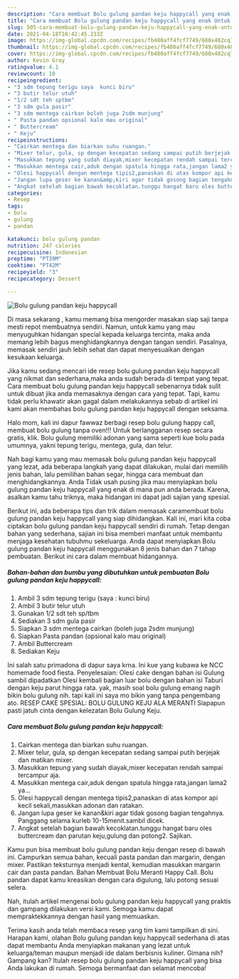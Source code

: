 ```yaml
---
description: "Cara membuat Bolu gulung pandan keju happycall yang enak Untuk Jualan"
title: "Cara membuat Bolu gulung pandan keju happycall yang enak Untuk Jualan"
slug: 505-cara-membuat-bolu-gulung-pandan-keju-happycall-yang-enak-untuk-jualan
date: 2021-04-18T16:42:45.233Z
image: https://img-global.cpcdn.com/recipes/fb480aff4fcf7749/680x482cq70/bolu-gulung-pandan-keju-happycall-foto-resep-utama.jpg
thumbnail: https://img-global.cpcdn.com/recipes/fb480aff4fcf7749/680x482cq70/bolu-gulung-pandan-keju-happycall-foto-resep-utama.jpg
cover: https://img-global.cpcdn.com/recipes/fb480aff4fcf7749/680x482cq70/bolu-gulung-pandan-keju-happycall-foto-resep-utama.jpg
author: Kevin Gray
ratingvalue: 4.1
reviewcount: 10
recipeingredient:
- "3 sdm tepung terigu saya  kunci biru"
- "3 butir telur utuh"
- "1/2 sdt teh sptbm"
- "3 sdm gula pasir"
- "3 sdm mentega cairkan boleh juga 2sdm munjung"
- " Pasta pandan opsional kalo mau original"
- " Buttercream"
- " Keju"
recipeinstructions:
- "Cairkan mentega dan biarkan suhu ruangan."
- "Mixer telur, gula, sp dengan kecepatan sedang sampai putih berjejak dan matikan mixer."
- "Masukkan tepung yang sudah diayak,mixer kecepatan rendah sampai tercampur aja."
- "Masukkan mentega cair,aduk dengan spatula hingga rata,jangan lama2 ya..."
- "Olesi happycall dengan mentega tipis2,panaskan di atas kompor api kecil sekali,masukkan adonan dan ratakan."
- "Jangan lupa geser ke kanan&amp;kiri agar tidak gosong bagian tengahnya. Panggang selama kurleb 10-15menit.sambil dicek."
- "Angkat setelah bagian bawah kecoklatan.tunggu hangat baru oles buttercream dan parutan keju,gulung dan potong2. Sajikan."
categories:
- Resep
tags:
- bolu
- gulung
- pandan

katakunci: bolu gulung pandan 
nutrition: 247 calories
recipecuisine: Indonesian
preptime: "PT39M"
cooktime: "PT42M"
recipeyield: "3"
recipecategory: Dessert

---
```



![Bolu gulung pandan keju happycall](https://img-global.cpcdn.com/recipes/fb480aff4fcf7749/680x482cq70/bolu-gulung-pandan-keju-happycall-foto-resep-utama.jpg)

Di masa  sekarang , kamu memang bisa mengorder masakan siap saji tanpa mesti repot membuatnya sendiri. Namun, untuk kamu yang mau menyuguhkan hidangan special kepada keluarga tercinta, maka anda memang lebih bagus menghidangkannya dengan tangan sendiri. Pasalnya, memasak sendiri jauh lebih sehat dan dapat menyesuaikan dengan kesukaan keluarga.

Jika kamu sedang mencari ide resep bolu gulung pandan keju happycall yang nikmat dan sederhana,maka anda sudah berada di tempat yang tepat. Cara membuat bolu gulung pandan keju happycall  sebenarnya tidak sulit untuk dibuat jika anda memasaknya dengan cara yang tepat. Tapi, kamu tidak perlu khawatir akan gagal dalam melakukannya 
sebab di artikel ini kami akan membahas bolu gulung pandan keju happycall dengan seksama.  

Halo mom, kali ini dapur fawwaz berbagi resep bolu gulung happy call, membuat bolu gulung tanpa oven!!! Untuk berlangganan resep secara gratis, klik. Bolu gulung memiliki adonan yang sama seperti kue bolu pada umumnya, yakni tepung terigu, mentega, gula, dan telur.

Nah bagi kamu yang mau memasak bolu gulung pandan keju happycall yang lezat, ada beberapa langkah yang dapat dilakukan, mulai dari memilih jenis bahan, lalu pemilihan bahan segar, hingga cara membuat dan menghidangkannya. Anda Tidak usah pusing jika mau menyiapkan bolu gulung pandan keju happycall yang enak di mana pun anda berada. Karena, asalkan kamu  tahu triknya, maka hidangan ini dapat jadi sajian yang spesial.

Berikut ini, ada beberapa tips dan trik dalam memasak caramembuat bolu gulung pandan keju happycall yang siap dihidangkan. Kali ini, mari kita coba ciptakan bolu gulung pandan keju happycall sendiri di rumah. Tetap dengan bahan yang sederhana, sajian ini bisa memberi manfaat untuk membantu menjaga kesehatan tubuhmu sekeluarga. Anda dapat menyiapkan Bolu gulung pandan keju happycall menggunakan 8 jenis bahan dan 7 tahap pembuatan. Berikut ini cara dalam membuat hidangannya.

<!--inarticleads1-->

##### Bahan-bahan dan bumbu yang dibutuhkan untuk pembuatan Bolu gulung pandan keju happycall:

1. Ambil 3 sdm tepung terigu (saya : kunci biru)
1. Ambil 3 butir telur utuh
1. Gunakan 1/2 sdt teh sp/tbm
1. Sediakan 3 sdm gula pasir
1. Siapkan 3 sdm mentega cairkan (boleh juga 2sdm munjung)
1. Siapkan  Pasta pandan (opsional kalo mau original)
1. Ambil  Buttercream
1. Sediakan  Keju


Ini salah satu primadona di dapur saya krna. Ini kue yang kubawa ke NCC homemade food fiesta. Penyelesaian: Olesi cake dengan bahan isi Gulung sambil dipadatkan Olesi kembali bagian luar bolu dengan bahan isi Taburi dengan keju parut hingga rata. yak, masih soal bolu gulung emang nagih bikin bolu gulung nih. tapi kali ini saya mo bikin yang tanpa pengembang ato. RESEP CAKE SPESIAL: BOLU GULUNG KEJU ALA MERANTI Siapapun pasti jatuh cinta dengan kelezatan Bolu Gulung Keju. 

<!--inarticleads2-->

##### Cara membuat Bolu gulung pandan keju happycall:

1. Cairkan mentega dan biarkan suhu ruangan.
1. Mixer telur, gula, sp dengan kecepatan sedang sampai putih berjejak dan matikan mixer.
1. Masukkan tepung yang sudah diayak,mixer kecepatan rendah sampai tercampur aja.
1. Masukkan mentega cair,aduk dengan spatula hingga rata,jangan lama2 ya...
1. Olesi happycall dengan mentega tipis2,panaskan di atas kompor api kecil sekali,masukkan adonan dan ratakan.
1. Jangan lupa geser ke kanan&amp;kiri agar tidak gosong bagian tengahnya. Panggang selama kurleb 10-15menit.sambil dicek.
1. Angkat setelah bagian bawah kecoklatan.tunggu hangat baru oles buttercream dan parutan keju,gulung dan potong2. Sajikan.


Kamu pun bisa membuat bolu gulung pandan keju dengan resep di bawah ini. Campurkan semua bahan, kecuali pasta pandan dan margarin, dengan mixer. Pastikan teksturnya menjadi kental, kemudian masukkan margarin cair dan pasta pandan. Bahan Membuat Bolu Meranti Happy Call. Bolu pandan dapat kamu kreasikan dengan cara digulung, lalu potong sesuai selera. 

Nah, itulah artikel mengenai  bolu gulung pandan keju happycall  yang praktis dan gampang dilakukan versi kami. Semoga kamu dapat mempraktekkannya dengan hasil yang memuaskan. 

Terima kasih anda telah membaca resep yang tim kami tampilkan di sini. Harapan kami, olahan  Bolu gulung pandan keju happycall sederhana di atas dapat membantu Anda menyiapkan makanan yang lezat untuk keluarga/teman maupun menjadi ide dalam berbisnis kuliner. Gimana nih? Gampang kan? Itulah resep bolu gulung pandan keju happycall yang bisa Anda lakukan di rumah. Semoga bermanfaat dan selamat mencoba!

